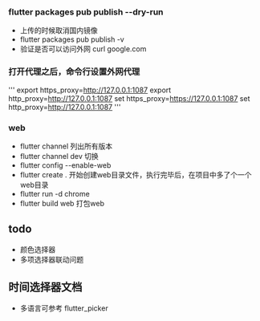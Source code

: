 

### flutter packages pub publish --dry-run

- 上传的时候取消国内镜像
- flutter packages pub publish -v 
- 验证是否可以访问外网 curl google.com

### 打开代理之后，命令行设置外网代理
'''
export https_proxy=http://127.0.0.1:1087
export http_proxy=http://127.0.0.1:1087
set https_proxy=https://127.0.0.1:1087
set http_proxy=http://127.0.0.1:1087
'''


### web
- flutter channel 列出所有版本
- flutter channel dev  切换
- flutter config --enable-web
- flutter create .   开始创建web目录文件，执行完毕后，在项目中多了个一个web目录
- flutter run -d chrome
- flutter build web 打包web


## todo 
- 颜色选择器
- 多项选择器联动问题

## 时间选择器文档
- 多语言可参考 flutter_picker




